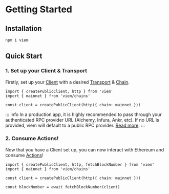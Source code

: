 # Getting Started

## Installation

```bash
npm i viem
```

## Quick Start

### 1. Set up your Client & Transport

Firstly, set up your [Client](/TODO) with a desired [Transport](/TODO) & [Chain](/TODO).

```tsx
import { createPublicClient, http } from 'viem'
import { mainnet } from 'viem/chains'

const client = createPublicClient(http({ chain: mainnet }))
```

::: info
In a production app, it is highly recommended to pass through your authenticated RPC provider URL (Alchemy, Infura, Ankr, etc). If no URL is provided, viem will default to a public RPC provider. [Read more](/TODO).
:::

### 2. Consume Actions!

Now that you have a Client set up, you can now interact with Ethereum and consume [Actions](/TODO)!

```tsx {6}
import { createPublicClient, http, fetchBlockNumber } from 'viem'
import { mainnet } from 'viem/chains'

const client = createPublicClient(http({ chain: mainnet }))

const blockNumber = await fetchBlockNumber(client)
```
